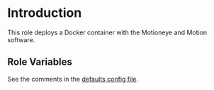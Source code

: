 # Introduction
This role deploys a Docker container with the Motioneye and Motion software.

## Role Variables
See the comments in the [defaults config file](defaults/main.yml).
